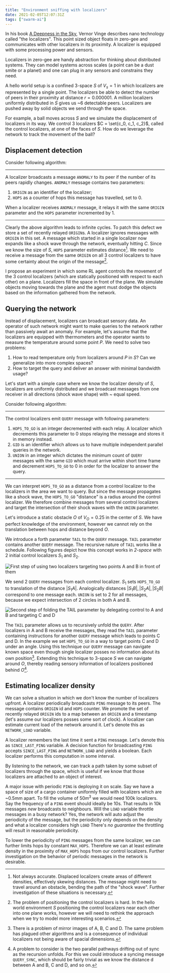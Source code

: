 ```yaml
---
title: "Environment sniffing with localizers"
date: 2021-02-05T12:07:31Z
tags: ["swarm-ai"]
---
```


In his book [A Deepness in the Sky][deepness-in-the-sky], Vernor Vinge
describes nano technology called "the localizers". This point sized object
floats in zero-gee and communicates with other localizers in its proximity. A
localizer is equipped with some processing power and sensors.

Localizers in zero-gee are handy abstraction for thinking about distributed
systems. They can model systems across scales (a point can be a dust smite or a
planet) and one can plug in any sensors and constrains they need.

A hello world setup is a confined 3-space $S$ of $V_s = 1$ in which localizers
are represented by a single point. The localizers be able to detect the number
of peers in their proximity at distance $r = 0.000001$. A million localizers
uniformly distributed in $S$ gives us ~6 detectable peers. Localizers are
pushed away by solid objects we send through the space.

For example, a ball moves across $S$ and we simulate the displacement of
localizers in its way. We control 3 localizers $C = \set{c_0, c_1, c_2}$,
called the control localizers, at one of the faces of $S$. How do we leverage
the network to track the movement of the ball?

## Displacement detection
Consider following algorithm: 

---
A localizer broadcasts a message `ANOMALY` to its peer if the number of its
peers rapidly changes. `ANOMALY` message contains two parameters:
1. `ORIGIN` as an identifier of the localizer;
2. `HOPS` as a counter of hops this message has travelled, set to 0.

When a localizer receives `ANOMALY` message, it relays it with the same
`ORIGIN` parameter and the `HOPS` parameter incremented by 1.

---

Clearly the above algorithm leads to infinite cycles. To patch this defect we
store a set of recently relayed `ORIGIN`s. A localizer ignores messages with
`ORIGIN` in this set. A message which started in a single localizer now expands
like a shock wave through the network, eventually hitting $C$.  Since we know
the size of $S$, `HOPS` parameter estimates distance[^1]. We need to receive a
message from the same `ORIGIN` on all 3 control localizers to have some
certainty about the origin of the message[^2].

I propose an experiment in which some RL agent controls the movement of the 3
control localizers (which are statically positioned with respect to each other)
on a plane. Localizers fill the space in front of the plane. We simulate
objects moving towards the plane and the agent must dodge the objects based on
the information gathered from the network.

## Querying the network
Instead of displacement, localizers can broadcast sensory data. An operator of
such network might want to make queries to the network rather than passively
await an anomaly. For example, let's assume that the localizers are equipped
with thermometers and the operator wants to measure the temperature around some
point $P$. We need to solve two problems:
1. How to read temperature only from localizers around $P$ in $S$? Can we
   generalize into more complex spaces?
2. How to target the query and deliver an answer with minimal bandwidth usage?

Let's start with a simple case where we know the localizer density of $S$,
localizers are uniformly distributed and we broadcast messages from one
receiver in all directions (shock wave shape) with ~ equal speed.

Consider following algorithm:

---
The control localizers emit `QUERY` message with following parameters:
1. `HOPS_TO_GO` is an integer decremented with each relay. A localizer which
   decrements this parameter to 0 stops relaying the message and stores it in
   memory instead.
2. `GID` is an identifier which allows us to have multiple independent parallel
   queries in the network.
3. `UNION` in an integer which dictates the minimum count of `QUERY` messages
   with the same `GID` which must arrive within short time frame and decrement
   `HOPS_TO_GO` to 0 in order for the localizer to answer the query.

---

We can interpret `HOPS_TO_GO` as a distance from a control localizer to the
localizers in the area we want to query. But since the message propagates like
a shock wave, the `HOPS_TO_GO` "distance" is a radius around the control
localizer. We therefore combine messages from several control localizers and
target the intersection of their shock waves with the `UNION` parameter.

Let's introduce a static obstacle $O$ of $V_O = 0.25$ in the center of $S$. We
have perfect knowledge of the environment, however we cannot rely on the
translation between hops and distance beyond $O$.

We introduce a forth parameter `TAIL` to the `QUERY` message. `TAIL` parameter
contains another `QUERY` message. The recursive nature of `TAIL` works like a
schedule. Following figures depict how this concept works in _2-space_ with 2
initial control localizers $S_1$ and $S_2$.

![First step of using two localizers targeting two points A and B in front of
them](/localizer_2d_1.png)

We send 2 `QUERY` messages from each control localizer. $S_1$ sets `HOPS_TO_GO`
to translation of the distance $|S_1 A|$. Analogically distances $|S_1 B|, |S_2
A|, |S_2 B|$ correspond to one message each. `UNION` is set to 2 for all
messages, because we expect intersection of 2 circles in both A and B.

![Second step of folding the TAIL parameter by delegating control to A and B
and targeting C and D](/localizer_2d_2.png)

The `TAIL` parameter allows us to recursively unfold the `QUERY`. After
localizers in A and B receive the messages, they read the `TAIL` parameter
containing instructions for another `QUERY` message which leads to points C and
D. In the example we set `HOPS_TO_GO` in a way to target points C and D under
an angle. Using this technique our `QUERY` message can navigate known space
even though single localizer posses no information about its own position[^3].
Extending this technique to 3-space $S$ we can navigate around $O$, thereby
reading sensory information of localizers positioned behind $O$[^4]. 

## Estimating localizer density
We can solve a situation in which we don't know the number of localizers
upfront. A localizer periodically broadcasts `PING` message to its peers.
The message contains `ORIGIN` id and `HOPS` counter. We promote the set of
recently relayed `ORIGIN` ids to a map between an `ORIGIN` and a timestamp
(let's assume our localizers posses some sort of clock). A localizer can
estimate current load of the network around it. Let's denote this as
`NETWORK_LOAD` variable.

A localizer remembers the last time it sent a `PING` message. Let's denote
this as `SINCE_LAST_PING` variable. A decision function for broadcasting
`PING` accepts `SINCE_LAST_PING` and `NETWORK_LOAD` and yields a
boolean. Each localizer performs this computation in some interval.

By listening to the network, we can track a path taken by some subset of
localizers through the space, which is useful if we know that those localizers
are attached to an object of interest.

A major issue with periodic `PING` is deploying it on scale. Say we have a
space of size of a cargo container uniformly filled with localizers which are
~0.5mm apart. To fill the volume of $50m^3$ we would need 100k localizers. Say
the frequency of a `PING` event should ideally be 10s. That results in 10k
messages _new_ broadcasts to neighbours. Will the `LOAD` variable throttle
messages in a busy network? Yes, the network will auto adjust the periodicity
of the message, but the periodicity only depends on the density and what a
localizer considers high `LOAD` There's _no guarantee_ the throttling will
result in reasonable periodicity.

To lower the periodicity of `PING` messages from the same localizer, we can
further limits hops by constant `MAX_HOPS`. Therefore we can at least estimate
density in the proximity of `MAX_HOPS` hops from our control localizers.
Further investigation on the behavior of periodic messages in the network is
desirable.

[^1]: Not always accurate. Displaced localizers create areas of different
  densities, effectively skewing distances. The message might need to travel
  around an obstacle, bending the path of the "shock wave". Further
  investigation of these situations is necessary.

[^2]: The problem of positioning the control localizers is hard. In the hello
  world environment $S$ positioning the control localizers near each other into
  one plane works, however we will need to rethink the approach when we try to
  model more interesting scenarios.

[^3]: There is a problem of mirror images of A, B, C and D. The same problem
  has plagued other algorithms and is a consequence of individual localizers
  not being aware of spacial dimensions. 

[^4]: A problem to consider is the two parallel pathways drifting out of sync
  as the recursion unfolds. For this we could introduce a syncing message
  `QUERY_SYNC`, which should be fairly trivial as we know the distance d
  between A and B, C and D, and so on.

<!-- References -->
[deepness-in-the-sky]: https://en.wikipedia.org/wiki/A_Deepness_in_the_Sky
